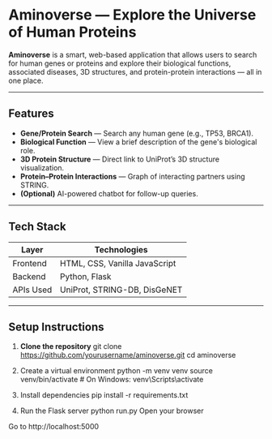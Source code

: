 # Aminoverse — Explore the Universe of Human Proteins

**Aminoverse** is a smart, web-based application that allows users to search for human genes or proteins and explore their biological functions, associated diseases, 3D structures, and protein-protein interactions — all in one place.

---

##  Features

- **Gene/Protein Search** — Search any human gene (e.g., TP53, BRCA1).
- **Biological Function** — View a brief description of the gene's biological role.
- **3D Protein Structure** — Direct link to UniProt’s 3D structure visualization.
- **Protein–Protein Interactions** — Graph of interacting partners using STRING.
- **(Optional)** AI-powered chatbot for follow-up queries.

---

## Tech Stack

| Layer       | Technologies                  |
|-------------|-------------------------------|
| Frontend    | HTML, CSS, Vanilla JavaScript |
| Backend     | Python, Flask                 |
| APIs Used   | UniProt, STRING-DB, DisGeNET  |

---

## Setup Instructions

1. **Clone the repository**
   git clone https://github.com/yourusername/aminoverse.git
   cd aminoverse
2. Create a virtual environment
python -m venv venv
source venv/bin/activate  # On Windows: venv\Scripts\activate


3. Install dependencies
pip install -r requirements.txt


4. Run the Flask server
python run.py
Open your browser

Go to http://localhost:5000
